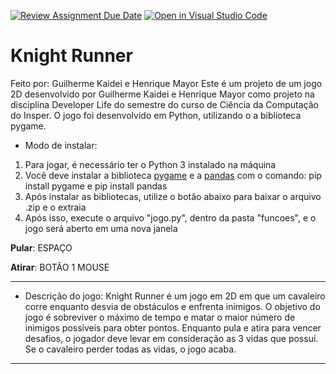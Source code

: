 [![Review Assignment Due Date](https://classroom.github.com/assets/deadline-readme-button-24ddc0f5d75046c5622901739e7c5dd533143b0c8e959d652212380cedb1ea36.svg)](https://classroom.github.com/a/F62_0SL3)
[![Open in Visual Studio Code](https://classroom.github.com/assets/open-in-vscode-718a45dd9cf7e7f842a935f5ebbe5719a5e09af4491e668f4dbf3b35d5cca122.svg)](https://classroom.github.com/online_ide?assignment_repo_id=10907967&assignment_repo_type=AssignmentRepo)
# Knight Runner

Feito por: Guilherme Kaidei e Henrique Mayor
Este é um projeto de um jogo 2D desenvolvido por Guilherme Kaidei e Henrique Mayor como projeto na disciplina Developer Life do semestre do curso de Ciência da Computação do Insper. O jogo foi desenvolvido em Python, utilizando o a biblioteca pygame.

- Modo de instalar:
1. Para jogar, é necessário ter o Python 3 instalado na máquina
2. Você deve instalar a biblioteca [pygame](https://www.pygame.org/news) e a [pandas](https://pandas.pydata.org/) com o comando: pip install pygame e pip install pandas
3. Após instalar as bibliotecas, utilize o botão abaixo para baixar o arquivo .zip e o extraia
4. Após isso, execute o arquivo "jogo.py", dentro da pasta "funcoes", e o jogo será aberto em uma nova janela

**Pular**: ESPAÇO

**Atirar**: BOTÃO 1 MOUSE
_________________

- Descrição do jogo:
Knight Runner é um jogo em 2D em que um cavaleiro corre enquanto desvia de obstáculos
e enfrenta inimigos. O objetivo do jogo é sobreviver o máximo de tempo e matar o maior número 
de inimigos possíveis para obter pontos. Enquanto pula e atira para vencer desafios, o jogador
deve levar em consideração as 3 vidas que possui. Se o cavaleiro perder todas as vidas, o jogo acaba.
__________________

